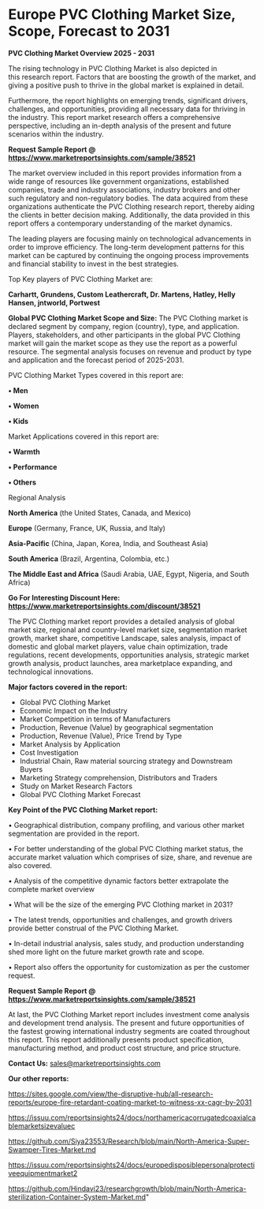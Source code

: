 # Europe PVC Clothing Market Size, Scope, Forecast to 2031

<Strong> PVC Clothing Market Overview 2025 - 2031</strong>

The rising technology in PVC Clothing Market is also depicted in this research report. Factors that are boosting the growth of the market, and giving a positive push to thrive in the global market is explained in detail.

Furthermore, the report highlights on emerging trends, significant drivers, challenges, and opportunities, providing all necessary data for thriving in the industry. This report market research offers a comprehensive perspective, including an in-depth analysis of the present and future scenarios within the industry.

<strong>Request Sample Report @ <a href=https://www.marketreportsinsights.com/sample/38521>https://www.marketreportsinsights.com/sample/38521</a></strong>

The market overview included in this report provides information from a wide range of resources like government organizations, established companies, trade and industry associations, industry brokers and other such regulatory and non-regulatory bodies. The data acquired from these organizations authenticate the PVC Clothing research report, thereby aiding the clients in better decision making. Additionally, the data provided in this report offers a contemporary understanding of the market dynamics.

The leading players are focusing mainly on technological advancements in order to improve efficiency. The long-term development patterns for this market can be captured by continuing the ongoing process improvements and financial stability to invest in the best strategies.

Top Key players of PVC Clothing Market are:

<strong>Carhartt, Grundens, Custom Leathercraft, Dr. Martens, Hatley, Helly Hansen, jntworld, Portwest</strong>

<strong><b>Global PVC Clothing Market Scope and Size:</b></strong>
The PVC Clothing market is declared segment by company, region (country), type, and application. Players, stakeholders, and other participants in the global PVC Clothing market will gain the market scope as they use the report as a powerful resource. The segmental analysis focuses on revenue and product by type and application and the forecast period of 2025-2031.

PVC Clothing Market Types covered in this report are:

<strong>•  Men

•  Women

•  Kids</strong>

Market Applications covered in this report are:

<strong>•  Warmth

•  Performance

•  Others</strong> 

Regional Analysis

<strong>North America</strong> (the United States, Canada, and Mexico)

<strong>Europe</strong> (Germany, France, UK, Russia, and Italy)

<strong>Asia-Pacific</strong> (China, Japan, Korea, India, and Southeast Asia)

<strong>South America</strong> (Brazil, Argentina, Colombia, etc.)

<strong>The Middle East and Africa</strong> (Saudi Arabia, UAE, Egypt, Nigeria, and South Africa)

<strong>Go For Interesting Discount Here: <a href=https://www.marketreportsinsights.com/discount/38521>https://www.marketreportsinsights.com/discount/38521</a></strong>

The PVC Clothing market report provides a detailed analysis of global market size, regional and country-level market size, segmentation market growth, market share, competitive Landscape, sales analysis, impact of domestic and global market players, value chain optimization, trade regulations, recent developments, opportunities analysis, strategic market growth analysis, product launches, area marketplace expanding, and technological innovations.

<strong><b>Major factors covered in the report:</b></strong>
<ul>
  <li>Global PVC Clothing Market </li>
  <li>Economic Impact on the Industry</li>
  <li>Market Competition in terms of Manufacturers</li>
  <li>Production, Revenue (Value) by geographical segmentation</li>
  <li>Production, Revenue (Value), Price Trend by Type</li>
  <li>Market Analysis by Application</li>
  <li>Cost Investigation</li>
  <li>Industrial Chain, Raw material sourcing strategy and Downstream Buyers</li>
  <li>Marketing Strategy comprehension, Distributors and Traders</li>
  <li>Study on Market Research Factors</li>
  <li>Global PVC Clothing Market Forecast</li>
</ul>

<strong><b>Key Point of the PVC Clothing Market report:</b></strong>

• Geographical distribution, company profiling, and various other market segmentation are provided in the report.

• For better understanding of the global PVC Clothing market status, the accurate market valuation which comprises of size, share, and revenue are also covered.

• Analysis of the competitive dynamic factors better extrapolate the complete market overview

• What will be the size of the emerging PVC Clothing market in 2031?

• The latest trends, opportunities and challenges, and growth drivers provide better construal of the PVC Clothing Market.

• In-detail industrial analysis, sales study, and production understanding shed more light on the future market growth rate and scope.

• Report also offers the opportunity for customization as per the customer request.

<strong>Request Sample Report @ <a href=https://www.marketreportsinsights.com/sample/38521>https://www.marketreportsinsights.com/sample/38521</a></strong>

At last, the PVC Clothing Market report includes investment come analysis and development trend analysis. The present and future opportunities of the fastest growing international industry segments are coated throughout this report. This report additionally presents product specification, manufacturing method, and product cost structure, and price structure.

<strong>Contact Us:</strong>
sales@marketreportsinsights.com

<strong>Our other reports:</strong>

<a href=https://sites.google.com/view/the-disruptive-hub/all-research-reports/europe-fire-retardant-coating-market-to-witness-xx-cagr-by-2031>https://sites.google.com/view/the-disruptive-hub/all-research-reports/europe-fire-retardant-coating-market-to-witness-xx-cagr-by-2031</a>

<a href=https://issuu.com/reportsinsights24/docs/northamericacorrugatedcoaxialcablemarketsizevaluec>https://issuu.com/reportsinsights24/docs/northamericacorrugatedcoaxialcablemarketsizevaluec</a>

<a href=https://github.com/Siya23553/Research/blob/main/North-America-Super-Swamper-Tires-Market.md>https://github.com/Siya23553/Research/blob/main/North-America-Super-Swamper-Tires-Market.md</a>

<a href=https://issuu.com/reportsinsights24/docs/europedisposiblepersonalprotectiveequipmentmarket2>https://issuu.com/reportsinsights24/docs/europedisposiblepersonalprotectiveequipmentmarket2</a>

<a href=https://github.com/Hindavi23/researchgrowth/blob/main/North-America-sterilization-Container-System-Market.md>https://github.com/Hindavi23/researchgrowth/blob/main/North-America-sterilization-Container-System-Market.md</a>"
